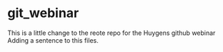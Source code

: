 # git_webinar
This is a little change to the reote repo for the Huygens github webinar
Adding a sentence to this files.
